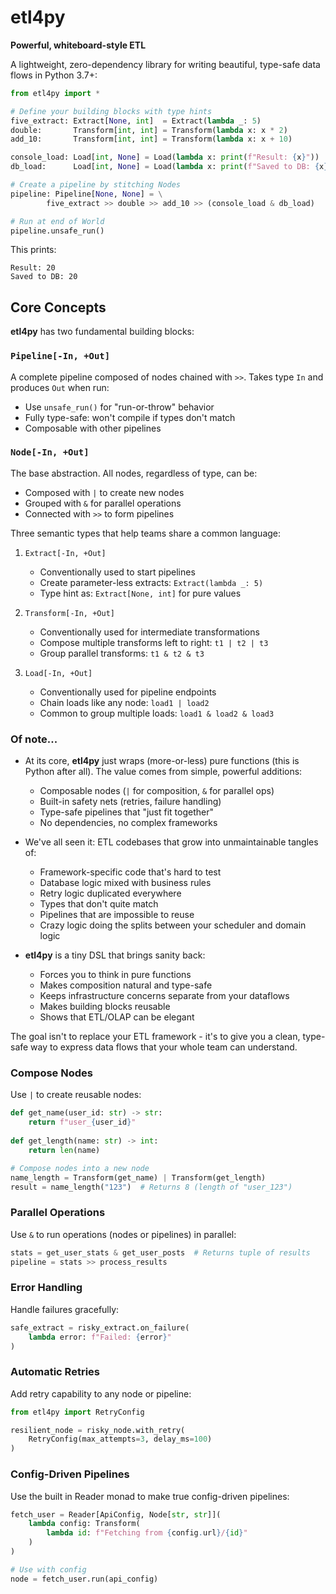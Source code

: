 # etl4py

**Powerful, whiteboard-style ETL**

A lightweight, zero-dependency library for writing beautiful, type-safe data flows in Python 3.7+:

```python
from etl4py import *

# Define your building blocks with type hints
five_extract: Extract[None, int]  = Extract(lambda _: 5)
double:       Transform[int, int] = Transform(lambda x: x * 2)
add_10:       Transform[int, int] = Transform(lambda x: x + 10)

console_load: Load[int, None] = Load(lambda x: print(f"Result: {x}"))
db_load:      Load[int, None] = Load(lambda x: print(f"Saved to DB: {x}"))

# Create a pipeline by stitching Nodes
pipeline: Pipeline[None, None] = \
        five_extract >> double >> add_10 >> (console_load & db_load)

# Run at end of World
pipeline.unsafe_run()
```

This prints:
```
Result: 20
Saved to DB: 20
```

## Core Concepts

**etl4py** has two fundamental building blocks:

### `Pipeline[-In, +Out]`
A complete pipeline composed of nodes chained with `>>`. Takes type `In` and produces `Out` when run:
- Use `unsafe_run()` for "run-or-throw" behavior
- Fully type-safe: won't compile if types don't match
- Composable with other pipelines

### `Node[-In, +Out]`
The base abstraction. All nodes, regardless of type, can be:
- Composed with `|` to create new nodes
- Grouped with `&` for parallel operations
- Connected with `>>` to form pipelines

Three semantic types that help teams share a common language:

1. `Extract[-In, +Out]`
   - Conventionally used to start pipelines
   - Create parameter-less extracts: `Extract(lambda _: 5)`
   - Type hint as: `Extract[None, int]` for pure values

2. `Transform[-In, +Out]`
   - Conventionally used for intermediate transformations
   - Compose multiple transforms left to right: `t1 | t2 | t3`
   - Group parallel transforms: `t1 & t2 & t3`

3. `Load[-In, +Out]`
   - Conventionally used for pipeline endpoints
   - Chain loads like any node: `load1 | load2`
   - Common to group multiple loads: `load1 & load2 & load3`

### Of note...

* At its core, **etl4py** just wraps (more-or-less) pure functions (this is Python after all). The value comes from simple, powerful additions:
  - Composable nodes (`|` for composition, `&` for parallel ops)
  - Built-in safety nets (retries, failure handling)
  - Type-safe pipelines that "just fit together"
  - No dependencies, no complex frameworks

* We've all seen it: ETL codebases that grow into unmaintainable tangles of:
  - Framework-specific code that's hard to test
  - Database logic mixed with business rules
  - Retry logic duplicated everywhere
  - Types that don't quite match
  - Pipelines that are impossible to reuse
  - Crazy logic doing the splits between your scheduler and domain logic

* **etl4py** is a tiny DSL that brings sanity back:
  - Forces you to think in pure functions
  - Makes composition natural and type-safe
  - Keeps infrastructure concerns separate from your dataflows
  - Makes building blocks reusable
  - Shows that ETL/OLAP can be elegant

The goal isn't to replace your ETL framework - it's to give you a clean, type-safe way to express data flows that your whole team can understand.


### Compose Nodes
Use `|` to create reusable nodes:
```python
def get_name(user_id: str) -> str:
    return f"user_{user_id}"
    
def get_length(name: str) -> int:
    return len(name)

# Compose nodes into a new node
name_length = Transform(get_name) | Transform(get_length)
result = name_length("123")  # Returns 8 (length of "user_123")
```

### Parallel Operations
Use `&` to run operations (nodes or pipelines) in parallel:
```python
stats = get_user_stats & get_user_posts  # Returns tuple of results
pipeline = stats >> process_results
```

### Error Handling
Handle failures gracefully:
```python
safe_extract = risky_extract.on_failure(
    lambda error: f"Failed: {error}"
)
```

### Automatic Retries
Add retry capability to any node or pipeline:
```python
from etl4py import RetryConfig

resilient_node = risky_node.with_retry(
    RetryConfig(max_attempts=3, delay_ms=100)
)
```

### Config-Driven Pipelines
Use the built in Reader monad to make true config-driven pipelines:
```python
fetch_user = Reader[ApiConfig, Node[str, str]](
    lambda config: Transform(
        lambda id: f"Fetching from {config.url}/{id}"
    )
)

# Use with config
node = fetch_user.run(api_config)
```

